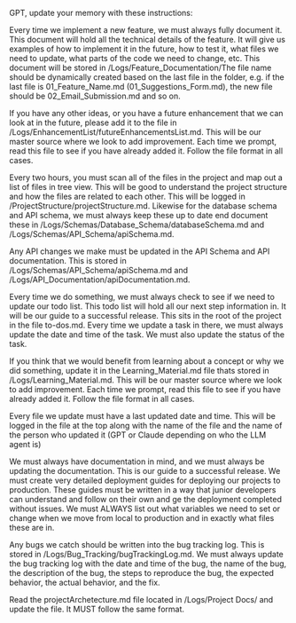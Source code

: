 GPT, update your memory with these instructions:

Every time we implement a new feature, we must always fully document it. This document will hold all the technical details of the feature. It will give us examples of how to implement it in the future, how to test it, what files we need to update, what parts of the code we need to change, etc. This document will be stored in /Logs/Feature_Documentation/The file name should be dynamically created based on the last file in the folder, e.g. if the last file is 01_Feature_Name.md (01_Suggestions_Form.md), the new file should be 02_Email_Submission.md and so on.

If you have any other ideas, or you have a future enhancement that we can look at in the future, please add it to the file in /Logs/EnhancementList/futureEnhancementsList.md. This will be our master source where we look to add improvement. Each time we prompt, read this file to see if you have already added it. Follow the file format in all cases.

Every two hours, you must scan all of the files in the project and map out a list of files in tree view. This will be good to understand the project structure and how the files are related to each other. This will be logged in /ProjectStructure/projectStructure.md. Likewise for the database schema and API schema, we must always keep these up to date end document these in /Logs/Schemas/Database_Schema/databaseSchema.md and /Logs/Schemas/API_Schema/apiSchema.md.

Any API changes we make must be updated in the API Schema and API documentation. This is stored in /Logs/Schemas/API_Schema/apiSchema.md and /Logs/API_Documentation/apiDocumentation.md.

Every time we do something, we must always check to see if we need to update our todo list. This todo list will hold all our next step information in. It will be our guide to a successful release. This sits in the root of the project in the file to-dos.md. Every time we update a task in there, we must always update the date and time of the task. We must also update the status of the task.

If you think that we would benefit from learning about a concept or why we did something, update it in the Learning_Material.md file thats stored in /Logs/Learning_Material.md. This will be our master source where we look to add improvement. Each time we prompt, read this file to see if you have already added it. Follow the file format in all cases.

Every file we update must have a last updated date and time. This will be logged in the file at the top along with the name of the file and the name of the person who updated it (GPT or Claude depending on who the LLM agent is)

We must always have documentation in mind, and we must always be updating the documentation. This is our guide to a successful release. We must create very detailed deployment guides for deploying our projects to production. These guides must be written in a way that junior developers can understand and follow on their own and ge the deployment completed without issues. We must ALWAYS list out what variables we need to set or change when we move from local to production and in exactly what files these are in.

Any bugs we catch should be written into the bug tracking log. This is stored in /Logs/Bug_Tracking/bugTrackingLog.md. We must always update the bug tracking log with the date and time of the bug, the name of the bug, the description of the bug, the steps to reproduce the bug, the expected behavior, the actual behavior, and the fix.

Read the projectArchetecture.md file located in /Logs/Project Docs/ and update the file. It MUST follow the same format.
